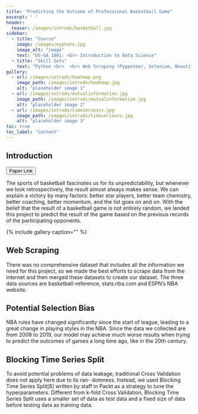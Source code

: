 ```yaml
---
title: "Predicting the Outcome of Professional Basketball Game"
excerpt: " "
header:
  teaser: /images/introds/basketball.jpg
sidebar:
  - title: "Course"
    image: /images/myphoto.jpg
    image_alt: "image"
    text: "DS-GA 1001: <br> Introduction to Data Science"
  - title: "Skill Sets"
    text: "Python <br>  <br> Web Scraping (Pyppeteer, Selenium, BeautifulSoup) <br> Matplotlib, Seaborn"
gallery:
  - url: /images/introds/heatmap.png
    image_path: /images/introds/heatmap.jpg
    alt: "placeholder image 1"
  - url: /images/introds/mutualinformation.jpg
    image_path: /images/introds/mutualinformation.jpg
    alt: "placeholder image 2"
  - url: /images/introds/timeseriescv.jpg
    image_path: /images/introds/timeseriescv.jpg
    alt: "placeholder image 3"
toc: true
toc_label: "Content"
---
```



## Introduction

<button type="button" class="btn btn-secondary btn-sm" onclick=" relocate_home()">Paper Link</button>

<script>
function relocate_home()
{
     location.href = "https://garylkl.github.io/pdf_files/introds_final.pdf";
} 
</script>


The sports of basketball fascinates us for its unpredictability, but whenever we look retrospectively, the result almost always makes sense. We can explain a victory by many factors: better star players, better team chemistry, better coaching, better momentum, and the list goes on and on. With the belief that the result of a basketball game is not entirely random, we landed this project to predict the result of the game based on the previous records of the participating opponents.

{% include gallery caption="" %}

## Web Scraping

There was no comprehensive dataset that includes all the information we need for this project, so we made the best efforts to scrape data from the internet and then merged these datasets to create our dataset. The three data sources are basketball-reference, stats.nba.com and ESPN’s NBA website.

## Potential Selection Bias

NBA rules have changed significantly since the start of league, leading to a great change in playing styles in the NBA. Since the data we collected are from 2008 to 2019, our model may achieve much worse results when trying to predict the outcomes of games a long time ago, like in the 20th century.

## Blocking Time Series Split

To avoid potential problems of data leakage, traditional Cross Validation does not apply here due to its ran- domness. Instead, we used Blocking Time Series Split[8] written by staff in Packt as a strategy to tune the hyperparameters. Different from k-fold Cross Validation, Blocking Time Series Split uses a smaller set of data as test data and a fixed size of data before testing data as training data.